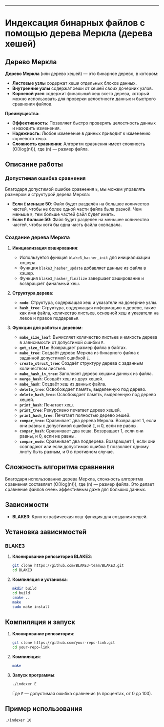 

---

# Индексация бинарных файлов с помощью дерева Меркла (дерева хешей)

## Дерево Меркла

**Дерево Меркла** (или дерево хешей) — это бинарное дерево, в котором:
- **Листовые узлы** содержат хеши отдельных блоков данных.
- **Внутренние узлы** содержат хеши от хешей своих дочерних узлов.
- **Корневой узел** содержит финальный хеш всего дерева, который можно использовать для проверки целостности данных и быстрого сравнения файлов.

**Преимущества:**
- **Эффективность**: Позволяет быстро проверять целостность данных и находить изменения.
- **Надежность**: Любое изменение в данных приводит к изменению корневого хеша.
- **Сложность сравнения**: Алгоритм сравнения имеет сложность \(O(\log(n))\), где \(n\) — размер файла.




## Описание работы

### Допустимая ошибка сравнения

Благодаря допустимой ошибке сравнения `E`, мы можем управлять размером и структурой дерева Меркла:
- **Если `E` меньше 50**: Файл будет разделён на большее количество частей, чтобы не более одной части файла была разной. Чем меньше `E`, тем больше частей файл будет иметь.
- **Если `E` больше 50**: Файл будет разделён на меньшее количество частей, чтобы хотя бы одна часть файла совпадала.

### Создание дерева Меркла

1. **Инициализация хэширования**:
   - Используется функция `blake3_hasher_init` для инициализации хэшера.
   - Функция `blake3_hasher_update` добавляет данные из файла в хэшер.
   - Функция `blake3_hasher_finalize` завершает хэширование и возвращает финальный хеш.

2. **Структура дерева**:
   - **`node`**: Структура, содержащая хеш и указатели на дочерние узлы.
   - **`hash_tree`**: Структура, содержащая информацию о дереве, такие как имя файла, количество листьев, основной хеш и указатели на левое и правое поддеревья.

3. **Функции для работы с деревом**:
   - **`make_size_leaf`**: Вычисляет количество листьев и емкость дерева в зависимости от допустимой ошибки `E`.
   - **`get_size_file`**: Возвращает размер файла в байтах.
   - **`make_tree`**: Создаёт дерево Меркла из бинарного файла с заданной допустимой ошибкой `E`.
   - **`create_struct_tree`**: Создаёт структуру дерева с заданным количеством листьев.
   - **`make_hash_in_tree`**: Заполняет дерево хешами данных из файла.
   - **`merge_hash`**: Создаёт хеш из двух хешей.
   - **`make_hash`**: Создаёт хеш из данных файла.
   - **`delete_tree`**: Освобождает память, выделенную под дерево.
   - **`delete_hash_tree`**: Освобождает память, выделенную под дерево хешей.
   - **`print_hash`**: Печатает хеш.
   - **`print_tree`**: Рекурсивно печатает дерево хешей.
   - **`print_hash_tree`**: Печатает полностью дерево хешей.
   - **`compar_tree`**: Сравнивает два дерева Меркла. Возвращает 1, если они равны с допустимой ошибкой `E`, и 0, если не равны.
   - **`compar_hash`**: Сравнивает два хеша. Возвращает 1, если они равны, и 0, если не равны.
   - **`compar_node`**: Сравнивает два поддерева. Возвращает 1, если они совпадают или если допустимая ошибка `E` позволяет одному листу быть разным, и 0 в противном случае.

## Сложность алгоритма сравнения

Благодаря использованию дерева Меркла, сложность алгоритма сравнения составляет \(O(\log(n))\), где \(n\) — размер файла. Это делает сравнение файлов очень эффективным даже для больших данных.

## Зависимости

- **BLAKE3**: Криптографическая хэш-функция для создания хешей.


## Установка зависимостей

### BLAKE3

1. **Клонирование репозитория BLAKE3**:
   ```bash
   git clone https://github.com/BLAKE3-team/BLAKE3.git
   cd BLAKE3
   ```

2. **Компиляция и установка**:
   ```bash
   mkdir build
   cd build
   cmake ..
   make
   sudo make install
   ```



## Компиляция и запуск

1. **Клонирование репозитория**:
   ```bash
   git clone https://github.com/your-repo-link.git
   cd your-repo-link
   ```

2. **Компиляция**:
   ```bash
   make
   ```

3. **Запуск программы**:
   ```bash
   ./indexer E
   ```
   Где `E` — допустимая ошибка сравнения (в процентах, от 0 до 100).

## Пример использования

```bash
./indexer 10
```

   
